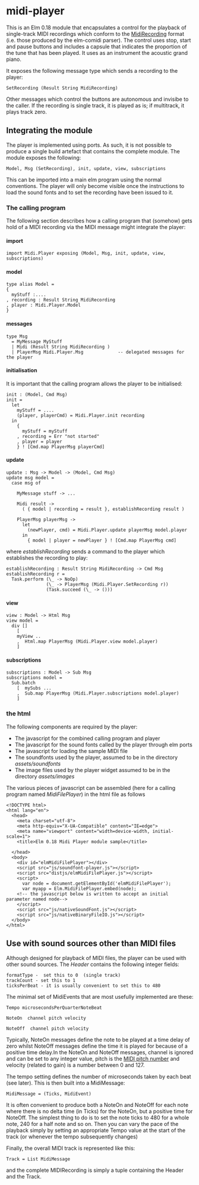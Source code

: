 midi-player
===========

This is an Elm 0.18 module that encapsulates a control for the playback of single-track MIDI recordings which conform to the [MidiRecording](https://github.com/newlandsvalley/elm-comidi/blob/master/src/MidiTypes.elm) format (i.e. those produced by the elm-comidi parser).  The control uses stop, start and pause buttons and includes a capsule that indicates the proportion of the tune that has been played. It uses as an instrument the acoustic grand piano.

It exposes the following message type which sends a recording to the player:
    
    SetRecording (Result String MidiRecording)
    
Other messages which control the buttons are autonomous and invisibe to the caller. If the recording is single track, it is played as is; if multitrack, it plays track zero.    

## Integrating the module

The player is implemented using ports.  As such, it is not possible to produce a single build artefact that contains the complete module.  The module exposes the following:

    Model, Msg (SetRecording), init, update, view, subscriptions 
    
This can be imported into a main elm program using the normal conventions.  The player will only become visible once the instructions to load the sound fonts and to set the recording have been issued to it.

### The calling program

The following section describes how a calling program that (somehow) gets hold of a MIDI recording via the MIDI message might integrate the player:

#### import

    import Midi.Player exposing (Model, Msg, init, update, view, subscriptions)
    
#### model

    type alias Model =
    { 
      myStuff :....
    , recording : Result String MidiRecording
    , player : Midi.Player.Model
    }
    
#### messages

    type Msg
      = MyMessage MyStuff
      | Midi (Result String MidiRecording )  
      | PlayerMsg Midi.Player.Msg             -- delegated messages for the player
    
#### initialisation

It is important that the calling program allows the player to be initialised:

    init : (Model, Cmd Msg)
    init =
      let
        myStuff = ....
        (player, playerCmd) = Midi.Player.init recording
      in
        { 
          myStuff = myStuff 
        , recording = Err "not started"
        , player = player
        } ! [Cmd.map PlayerMsg playerCmd]

#### update

    update : Msg -> Model -> (Model, Cmd Msg)
    update msg model =
      case msg of
      
        MyMessage stuff -> ...
                   
        Midi result -> 
          ( { model | recording = result }, establishRecording result )    

        PlayerMsg playerMsg -> 
          let 
            (newPlayer, cmd) = Midi.Player.update playerMsg model.player
          in 
            { model | player = newPlayer } ! [Cmd.map PlayerMsg cmd]
            
where _establishRecording_ sends a command to the player which establishes the recording to play:

    establishRecording : Result String MidiRecording -> Cmd Msg
    establishRecording r =
      Task.perform (\_ -> NoOp) 
                   (\_ -> PlayerMsg (Midi.Player.SetRecording r)) 
                   (Task.succeed (\_ -> ()))
                   
#### view

    view : Model -> Html Msg
    view model =
      div [] 
        [  
        myView ..
        ,  Html.map PlayerMsg (Midi.Player.view model.player) 
        ]
        
#### subscriptions

    subscriptions : Model -> Sub Msg
    subscriptions model = 
      Sub.batch 
        [  mySubs ...
        ,  Sub.map PlayerMsg (Midi.Player.subscriptions model.player)
        ]
        
### the html

The following components are required by the player:

* The javascript for the combined calling program and player
* The javascript for the sound fonts called by the player through elm ports
* The javascript for loading the sample MIDI file
* The soundfonts used by the player, assumed to be in the directory _assets/soundfonts_
* The image files used by the player widget assumed to be in the directory _assets/images_

The various pieces of javascript can be assembled (here for a calling program named _MidiFilePlayer_) in the html file as follows

    <!DOCTYPE html>
    <html lang="en">
      <head>
        <meta charset="utf-8">
        <meta http-equiv="X-UA-Compatible" content="IE=edge">
        <meta name="viewport" content="width=device-width, initial-scale=1">
        <title>Elm 0.18 Midi Player module sample</title>

      </head>
      <body>
        <div id="elmMidiFilePlayer"></div>
        <script src="js/soundfont-player.js"></script>
        <script src="distjs/elmMidiFilePlayer.js"></script>
        <script>
          var node = document.getElementById('elmMidiFilePlayer');
          var myapp = Elm.MidiFilePlayer.embed(node);
        <!-- the javascript below is written to accept an initial parameter named node-->
        </script>
        <script src="js/nativeSoundFont.js"></script>
        <script src="js/nativeBinaryFileIO.js"></script>
      </body>
    </html>
    
## Use with sound sources other than MIDI files

Although designed for playback of MIDI files, the player can be used with other sound sources.  The _Header_ contains the following integer fields:

    formatType -  set this to 0  (single track)
    trackCount - set this to 1
    ticksPerBeat - it is usually convenient to set this to 480

The minimal set of MidiEvents that are most usefully implemented are these:

    Tempo microsecondsPerQuarterNoteBeat 

    NoteOn  channel pitch velocity    

    NoteOff  channel pitch velocity    
    
Typically, NoteOn messages define the note to be played at a time delay of zero whilst NoteOff messages define the time it is played for because of a positive time delay.In the NoteOn and NoteOff messages, channel is ignored and can be set to any integer value, pitch is the [MIDI pitch number](http://newt.phys.unsw.edu.au/jw/notes.html) and velocity (related to gain) is a number between 0 and 127.
 
The tempo setting defines the number of microseconds taken by each beat (see later).   This is then built into a MidiMessage:

    MidiMessage = (Ticks, MidiEvent)
    
It is often convenient to produce both a NoteOn and NoteOff for each note where there is no delta time (in Ticks) for the NoteOn, but a positive time for NoteOff. The simplest thing to do is to set the note ticks to 480 for a whole note, 240 for a half note and so on.  Then you can vary the pace of the playback simply by setting an appropriate Tempo value at the start of the track (or whenever the tempo subsequently changes) 

Finally, the overall MIDI track is represented like this:

    Track = List MidiMessage
    
and the complete MIDIRecording is simply a tuple containing the Header and the Track.
